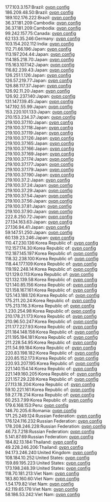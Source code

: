 177.103.3.157:Brazil: [ovpn config](vpn/177_103_3_157.ovpn)  
186.209.48.50:Brazil: [ovpn config](vpn/186_209_48_50.ovpn)  
189.102.176.222:Brazil: [ovpn config](vpn/189_102_176_222.ovpn)  
36.37.181.209:Cambodia: [ovpn config](vpn/36_37_181_209.ovpn)  
36.37.181.209:Cambodia: [ovpn config](vpn/36_37_181_209.ovpn)  
99.242.157.75:Canada: [ovpn config](vpn/99_242_157_75.ovpn)  
62.133.35.246:Germany: [ovpn config](vpn/62_133_35_246.ovpn)  
103.154.202.112:India: [ovpn config](vpn/103_154_202_112.ovpn)  
112.71.66.196:Japan: [ovpn config](vpn/112_71_66_196.ovpn)  
113.197.204.44:Japan: [ovpn config](vpn/113_197_204_44.ovpn)  
114.185.218.70:Japan: [ovpn config](vpn/114_185_218_70.ovpn)  
115.163.107.142:Japan: [ovpn config](vpn/115_163_107_142.ovpn)  
116.82.239.43:Japan: [ovpn config](vpn/116_82_239_43.ovpn)  
126.251.1.126:Japan: [ovpn config](vpn/126_251_1_126.ovpn)  
126.57.219.77:Japan: [ovpn config](vpn/126_57_219_77.ovpn)  
126.88.117.37:Japan: [ovpn config](vpn/126_88_117_37.ovpn)  
126.92.11.20:Japan: [ovpn config](vpn/126_92_11_20.ovpn)  
126.92.237.140:Japan: [ovpn config](vpn/126_92_237_140.ovpn)  
131.147.139.45:Japan: [ovpn config](vpn/131_147_139_45.ovpn)  
147.192.55.99:Japan: [ovpn config](vpn/147_192_55_99.ovpn)  
153.220.101.133:Japan: [ovpn config](vpn/153_220_101_133.ovpn)  
210.153.234.37:Japan: [ovpn config](vpn/210_153_234_37.ovpn)  
219.100.37.110:Japan: [ovpn config](vpn/219_100_37_110.ovpn)  
219.100.37.118:Japan: [ovpn config](vpn/219_100_37_118.ovpn)  
219.100.37.119:Japan: [ovpn config](vpn/219_100_37_119.ovpn)  
219.100.37.126:Japan: [ovpn config](vpn/219_100_37_126.ovpn)  
219.100.37.165:Japan: [ovpn config](vpn/219_100_37_165.ovpn)  
219.100.37.166:Japan: [ovpn config](vpn/219_100_37_166.ovpn)  
219.100.37.169:Japan: [ovpn config](vpn/219_100_37_169.ovpn)  
219.100.37.174:Japan: [ovpn config](vpn/219_100_37_174.ovpn)  
219.100.37.177:Japan: [ovpn config](vpn/219_100_37_177.ovpn)  
219.100.37.179:Japan: [ovpn config](vpn/219_100_37_179.ovpn)  
219.100.37.190:Japan: [ovpn config](vpn/219_100_37_190.ovpn)  
219.100.37.2:Japan: [ovpn config](vpn/219_100_37_2.ovpn)  
219.100.37.24:Japan: [ovpn config](vpn/219_100_37_24.ovpn)  
219.100.37.29:Japan: [ovpn config](vpn/219_100_37_29.ovpn)  
219.100.37.54:Japan: [ovpn config](vpn/219_100_37_54.ovpn)  
219.100.37.56:Japan: [ovpn config](vpn/219_100_37_56.ovpn)  
219.100.37.81:Japan: [ovpn config](vpn/219_100_37_81.ovpn)  
219.100.37.90:Japan: [ovpn config](vpn/219_100_37_90.ovpn)  
222.8.250.72:Japan: [ovpn config](vpn/222_8_250_72.ovpn)  
27.134.163.63:Japan: [ovpn config](vpn/27_134_163_63.ovpn)  
27.136.94.41:Japan: [ovpn config](vpn/27_136_94_41.ovpn)  
59.147.51.250:Japan: [ovpn config](vpn/59_147_51_250.ovpn)  
60.139.23.246:Japan: [ovpn config](vpn/60_139_23_246.ovpn)  
110.47.230.136:Korea Republic of: [ovpn config](vpn/110_47_230_136.ovpn)  
112.157.174.30:Korea Republic of: [ovpn config](vpn/112_157_174_30.ovpn)  
112.187.145.197:Korea Republic of: [ovpn config](vpn/112_187_145_197.ovpn)  
118.32.238.100:Korea Republic of: [ovpn config](vpn/118_32_238_100.ovpn)  
118.44.177.109:Korea Republic of: [ovpn config](vpn/118_44_177_109.ovpn)  
119.192.248.14:Korea Republic of: [ovpn config](vpn/119_192_248_14.ovpn)  
121.129.0.113:Korea Republic of: [ovpn config](vpn/121_129_0_113.ovpn)  
121.132.139.58:Korea Republic of: [ovpn config](vpn/121_132_139_58.ovpn)  
121.140.85.156:Korea Republic of: [ovpn config](vpn/121_140_85_156.ovpn)  
121.158.167.161:Korea Republic of: [ovpn config](vpn/121_158_167_161.ovpn)  
125.143.188.126:Korea Republic of: [ovpn config](vpn/125_143_188_126.ovpn)  
175.211.20.24:Korea Republic of: [ovpn config](vpn/175_211_20_24.ovpn)  
175.213.116.3:Korea Republic of: [ovpn config](vpn/175_213_116_3.ovpn)  
1.230.254.98:Korea Republic of: [ovpn config](vpn/1_230_254_98.ovpn)  
210.178.21.173:Korea Republic of: [ovpn config](vpn/210_178_21_173.ovpn)  
210.96.50.247:Korea Republic of: [ovpn config](vpn/210_96_50_247.ovpn)  
211.177.227.93:Korea Republic of: [ovpn config](vpn/211_177_227_93.ovpn)  
211.184.148.158:Korea Republic of: [ovpn config](vpn/211_184_148_158.ovpn)  
211.195.194.181:Korea Republic of: [ovpn config](vpn/211_195_194_181.ovpn)  
211.228.54.95:Korea Republic of: [ovpn config](vpn/211_228_54_95.ovpn)  
211.54.99.184:Korea Republic of: [ovpn config](vpn/211_54_99_184.ovpn)  
220.83.198.182:Korea Republic of: [ovpn config](vpn/220_83_198_182.ovpn)  
220.85.152.173:Korea Republic of: [ovpn config](vpn/220_85_152_173.ovpn)  
220.93.207.195:Korea Republic of: [ovpn config](vpn/220_93_207_195.ovpn)  
221.140.154.14:Korea Republic of: [ovpn config](vpn/221_140_154_14.ovpn)  
221.149.160.205:Korea Republic of: [ovpn config](vpn/221_149_160_205.ovpn)  
221.157.29.228:Korea Republic of: [ovpn config](vpn/221_157_29_228.ovpn)  
27.113.18.204:Korea Republic of: [ovpn config](vpn/27_113_18_204.ovpn)  
59.10.221.161:Korea Republic of: [ovpn config](vpn/59_10_221_161.ovpn)  
59.27.78.214:Korea Republic of: [ovpn config](vpn/59_27_78_214.ovpn)  
60.253.7.99:Korea Republic of: [ovpn config](vpn/60_253_7_99.ovpn)  
179.6.168.153:Peru: [ovpn config](vpn/179_6_168_153.ovpn)  
146.70.205.6:Romania: [ovpn config](vpn/146_70_205_6.ovpn)  
171.25.249.124:Russian Federation: [ovpn config](vpn/171_25_249_124.ovpn)  
176.124.116.232:Russian Federation: [ovpn config](vpn/176_124_116_232.ovpn)  
178.208.246.228:Russian Federation: [ovpn config](vpn/178_208_246_228.ovpn)  
46.73.7.218:Russian Federation: [ovpn config](vpn/46_73_7_218.ovpn)  
5.141.87.69:Russian Federation: [ovpn config](vpn/5_141_87_69.ovpn)  
184.82.13.184:Thailand: [ovpn config](vpn/184_82_13_184.ovpn)  
49.228.246.206:Thailand: [ovpn config](vpn/49_228_246_206.ovpn)  
94.173.246.240:United Kingdom: [ovpn config](vpn/94_173_246_240.ovpn)  
108.184.10.252:United States: [ovpn config](vpn/108_184_10_252.ovpn)  
159.89.195.223:United States: [ovpn config](vpn/159_89_195_223.ovpn)  
173.198.248.39:United States: [ovpn config](vpn/173_198_248_39.ovpn)  
118.70.181.213:Viet Nam: [ovpn config](vpn/118_70_181_213.ovpn)  
183.80.160.60:Viet Nam: [ovpn config](vpn/183_80_160_60.ovpn)  
1.54.179.82:Viet Nam: [ovpn config](vpn/1_54_179_82.ovpn)  
42.119.65.176:Viet Nam: [ovpn config](vpn/42_119_65_176.ovpn)  
58.186.53.242:Viet Nam: [ovpn config](vpn/58_186_53_242.ovpn)  
